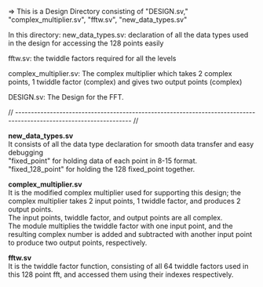 =>  This is a Design Directory consisting of "DESIGN.sv," "complex_multiplier.sv", "fftw.sv", "new_data_types.sv"

In this directory: 
new_data_types.sv: declaration of all the data types used in the design for accessing the 128 points easily

fftw.sv: the twiddle factors required for all the levels 

complex_multiplier.sv: The complex multiplier which takes 2 complex points, 1 twiddle factor (complex) and gives two output points (complex)

DESIGN.sv: The Design for the FFT. 

// ------------------------------------------------------------------------------------------------------------------- //

**new_data_types.sv** <br/> It consists of all the data type declaration for smooth data transfer and easy debugging <br/> "fixed_point" for holding data of each point in 8-15 format. <br/> "fixed_128_point" for holding the 128 fixed_point together. 

**complex_multiplier.sv** <br/> It is the modified complex multiplier used for supporting this design; the complex multiplier takes 2 input points, 1 twiddle factor, and produces 2 output points.<br/> The input points, twiddle factor, and output points are all complex. <br/> The module multiplies the twiddle factor with one input point, and the resulting complex number is added and subtracted with another input point to produce two output points, respectively.

**fftw.sv** <br/> It is the twiddle factor function, consisting of all 64 twiddle factors used in this 128 point fft, and accessed them using their indexes respectively.



